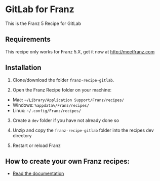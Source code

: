 # GitLab for Franz
This is the Franz 5 Recipe for GitLab

## Requirements
This recipe only works for Franz 5.X, get it now at http://meetfranz.com

## Installation

1. Clone/download the folder `franz-recipe-gitlab`.

2. Open the Franz Recipe folder on your machine:
  * Mac: `~/Library/Application Support/Franz/recipes/`
  * Windows: `%appdata%/Franz/recipes/`
  * Linux: `~/.config/Franz/recipes/`

3. Create a `dev` folder if you have not already done so

3. Unzip and copy the `franz-recipe-gitlab` folder into the recipes dev directory

4. Restart or reload Franz

## How to create your own Franz recipes:
* [Read the documentation](https://github.com/meetfranz/plugins)

